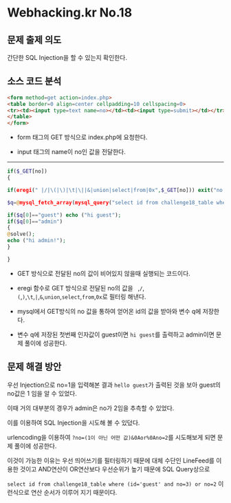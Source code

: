 # Webhacking.kr No.18

## 문제 출제 의도
간단한 SQL Injection을 할 수 있는지 확인한다.

## 소스 코드 분석
```html
<form method=get action=index.php> 
<table border=0 align=center cellpadding=10 cellspacing=0> 
<tr><td><input type=text name=no></td><td><input type=submit></td></tr> 
</table> 
</form> 
```
* form 태그의 GET 방식으로 index.php에 요청한다.

* input 태그의 name이 no인 값을 전달한다.

-----

```php
if($_GET[no]) 
{ 

if(eregi(" |/|\(|\)|\t|\||&|union|select|from|0x",$_GET[no])) exit("no hack"); 

$q=@mysql_fetch_array(mysql_query("select id from challenge18_table where id='guest' and no=$_GET[no]")); 

if($q[0]=="guest") echo ("hi guest"); 
if($q[0]=="admin") 
{ 
@solve(); 
echo ("hi admin!"); 
} 

} 
```
* GET 방식으로 전달된 no의 값이 비어있지 않을때 실행되는 코드이다.

* eregi 함수로 GET 방식으로 전달된 no의 값을 ` `,`/`,`(`,`)`,`\t`,`|`,`&`,`union`,`select`,`from`,`0x`로 필터링 해낸다.

* mysql에서 GET방식의 no 값을 통하여 얻어온 id의 값을 받아와 변수 q에 저장한다.

* 변수 q에 저장된 첫번째 인자값이 guest이면 `hi guest`를 출력하고 admin이면 문제 풀이에 성공한다.

## 문제 해결 방안
우선 Injection으로 no=1을 입력해본 결과 `hello guest`가 출력된 것을 보아 guest의 no값은 1 임을 알 수 있었다.

이때 거의 대부분의 경우가 admin은 no가 2임을 추측할 수 있었다.

이를 이용하여 SQL Injection을 시도해 볼 수 있덨다.

urlencoding을 이용하여 `?no=(1이 아닌 어떤 값)&0Aor%0Ano=2`를 시도해보게 되면 문제 풀이에 성공한다.

이것이 가능한 이유는 우선 띄어쓰기를 필터링하기 때문에 대체 수단인 LineFeed를 이용한 것이고 AND연산이 OR연산보다 우선순위가 높기 때문에 SQL Query상으로

`select id from challenge18_table where (id='guest' and no=3) or no=2` 이런식으로 연산 순서가 이루어 지기 때문이다.